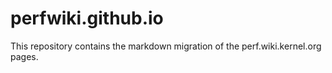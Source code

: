 # perfwiki.github.io

This repository contains the markdown migration of the perf.wiki.kernel.org pages.